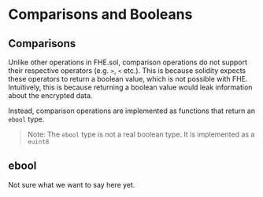 # Comparisons and Booleans

## Comparisons

Unlike other operations in FHE.sol, comparison operations do not support their respective operators (e.g. `>`, `<` etc.). 
This is because solidity expects these operators to return a boolean value, which is not possible with FHE. Intuitively, this is because returning a boolean value would leak information about the encrypted data.

Instead, comparison operations are implemented as functions that return an `ebool` type. 

> Note: The `ebool` type is not a real boolean type. It is implemented as a `euint8`

## ebool

Not sure what we want to say here yet.